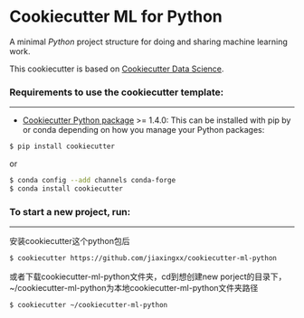 # Cookiecutter ML for Python

A minimal _Python_ project structure for doing and sharing machine learning work.

This cookiecutter is based on [Cookiecutter Data Science](http://drivendata.github.io/cookiecutter-data-science/).


### Requirements to use the cookiecutter template:
-----------
 - [Cookiecutter Python package](http://cookiecutter.readthedocs.org/en/latest/installation.html) >= 1.4.0: This can be installed with pip by or conda depending on how you manage your Python packages:

``` bash
$ pip install cookiecutter
```

or

``` bash
$ conda config --add channels conda-forge
$ conda install cookiecutter
```


### To start a new project, run:
------------
安装cookiecutter这个python包后
```bash
$ cookiecutter https://github.com/jiaxingxx/cookiecutter-ml-python
```
或者下载cookiecutter-ml-python文件夹，cd到想创建new porject的目录下，~/cookiecutter-ml-python为本地cookiecutter-ml-python文件夹路径
```bash
$ cookiecutter ~/cookiecutter-ml-python